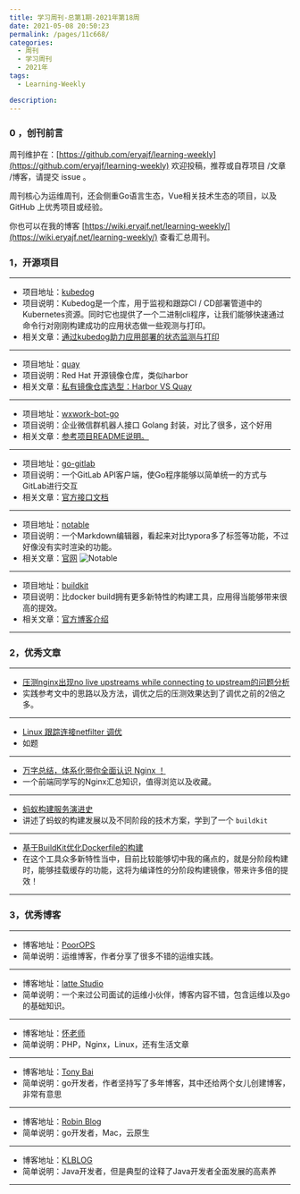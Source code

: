 ```yaml
---
title: 学习周刊-总第1期-2021年第18周
date: 2021-05-08 20:50:23
permalink: /pages/11c668/
categories:
  - 周刊
  - 学习周刊
  - 2021年
tags:
  - Learning-Weekly

description:
---
```


### 0 ，创刊前言

周刊维护在：[https://github.com/eryajf/learning-weekly](https://github.com/eryajf/learning-weekly)  欢迎投稿，推荐或自荐项目 /文章 /博客，请提交 issue 。

周刊核心为运维周刊，还会侧重Go语言生态，Vue相关技术生态的项目，以及 GitHub 上优秀项目或经验。

你也可以在我的博客 [https://wiki.eryajf.net/learning-weekly/](https://wiki.eryajf.net/learning-weekly/) 查看汇总周刊。

### 1，开源项目

------

- 项目地址：[kubedog](https://github.com/werf/kubedog)
- 项目说明：Kubedog是一个库，用于监视和跟踪CI / CD部署管道中的Kubernetes资源。同时它也提供了一个二进制cli程序，让我们能够快速通过命令行对刚刚构建成功的应用状态做一些观测与打印。
- 相关文章：[通过kubedog助力应用部署的状态监测与打印](https://wiki.eryajf.net/pages/5383.html)

------

- 项目地址：[quay](https://github.com/quay/quay)
- 项目说明：Red Hat 开源镜像仓库，类似harbor
- 相关文章：[私有镜像仓库选型：Harbor VS Quay](https://supereagle.github.io/2019/11/23/harbor-vs-quay/)

------

- 项目地址：[wxwork-bot-go](https://github.com/vimsucks/wxwork-bot-go)
- 项目说明：企业微信群机器人接口 Golang 封装，对比了很多，这个好用
- 相关文章：[参考项目README说明。](https://github.com/vimsucks/wxwork-bot-go/blob/master/README.md)

------

- 项目地址：[go-gitlab](https://github.com/xanzy/go-gitlab)
- 项目说明：一个GitLab API客户端，使Go程序能够以简单统一的方式与GitLab进行交互
- 相关文章：[官方接口文档](https://pkg.go.dev/github.com/xanzy/go-gitlab?utm_source=godoc)

------

- 项目地址：[notable](https://github.com/notable/notable)
- 项目说明：一个Markdown编辑器，看起来对比typora多了标签等功能，不过好像没有实时渲染的功能。
- 相关文章：[官网](https://notable.app/)
  ![Notable](http://t.eryajf.net/imgs/2021/09/6198a8ec84b805d6.jpg)

------

- 项目地址：[buildkit](https://github.com/moby/buildkit)
- 项目说明：比docker build拥有更多新特性的构建工具，应用得当能够带来很高的提效。
- 相关文章：[官方博客介绍](https://blog.mobyproject.org/introducing-buildkit-17e056cc5317)

------

### 2，优秀文章

------

- [压测nginx出现no live upstreams while connecting to upstream的问题分析](https://cloud.tencent.com/developer/article/1743145)
- 实践参考文中的思路以及方法，调优之后的压测效果达到了调优之前的2倍之多。

----

- [Linux 跟踪连接netfilter 调优](https://www.cnblogs.com/xiangsikai/p/9525287.html)
- 如题

----

- [万字总结，体系化带你全面认识 Nginx ！](https://juejin.cn/post/6942607113118023710)
- 一个前端同学写的Nginx汇总知识，值得浏览以及收藏。

----

- [蚂蚁构建服务演进史](https://mp.weixin.qq.com/s/2Yt1YS3QcVb_pxYqaKrxKA)
- 讲述了蚂蚁的构建发展以及不同阶段的技术方案，学到了一个 `buildkit`

----

- [基于BuildKit优化Dockerfile的构建](https://mp.weixin.qq.com/s/OjeQsalkthe-YksIe0HtVg)
- 在这个工具众多新特性当中，目前比较能够切中我的痛点的，就是分阶段构建时，能够挂载缓存的功能，这将为编译性的分阶段构建镜像，带来许多倍的提效！

------

### 3，优秀博客

------

- 博客地址：[PoorOPS](https://www.poorops.com/)
- 简单说明：运维博客，作者分享了很多不错的运维实践。

------

- 博客地址：[latte Studio](https://lattestudio.github.io/)
- 简单说明：一个来过公司面试的运维小伙伴，博客内容不错，包含运维以及go的基础知识。

------

- 博客地址：[怀老师](https://blog.dugwang.com/)
- 简单说明：PHP，Nginx，Linux，还有生活文章

------

- 博客地址：[Tony Bai](https://tonybai.com/)
- 简单说明：go开发者，作者坚持写了多年博客，其中还给两个女儿创建博客，非常有意思

------

- 博客地址：[Robin Blog](https://supereagle.github.io/)
- 简单说明：go开发者，Mac，云原生

------

- 博客地址：[KLBLOG](http://www.kailing.pub/index/index.html)
- 简单说明：Java开发者，但是典型的诠释了Java开发者全面发展的高素养

------
